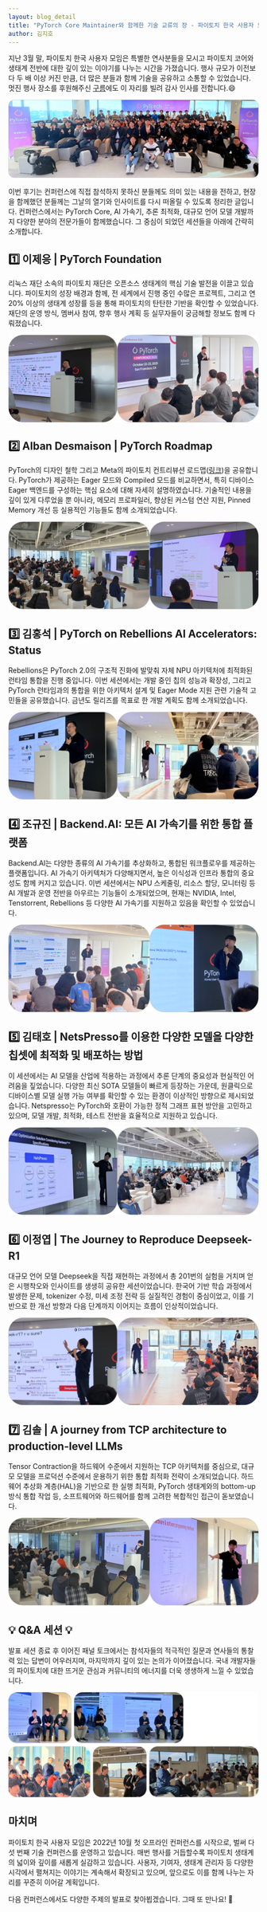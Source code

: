 ```yaml
---
layout: blog_detail
title: "PyTorch Core Maintainer와 함께한 기술 교류의 장 - 파이토치 한국 사용자 모임 리뷰"
author: 김지호
---
```


지난 3월 말, 파이토치 한국 사용자 모임은 특별한 연사분들을 모시고 파이토치 코어와 생태계 전반에 대한 깊이 있는 이야기를 나누는 시간을 가졌습니다. 행사 규모가 이전보다 두 배 이상 커진 만큼, 더 많은 분들과 함께 기술을 공유하고 소통할 수 있었습니다. 멋진 행사 장소를 후원해주신 [구름](https://goorm.co/)에도 이 자리를 빌려 감사 인사를 전합니다.😄

![total](/assets/images/pytorch_core_conference/total.png)

이번 후기는 컨퍼런스에 직접 참석하지 못하신 분들께도 의미 있는 내용을 전하고, 현장을 함께했던 분들께는 그날의 열기와 인사이트를 다시 떠올릴 수 있도록 정리한 글입니다. 컨퍼런스에서는 PyTorch Core, AI 가속기, 추론 최적화, 대규모 언어 모델 개발까지 다양한 분야의 전문가들이 함께했습니다. 그 중심이 되었던 세션들을 아래에 간략히 소개합니다.

## 1️⃣ 이제응 | PyTorch Foundation

리눅스 재단 소속의 파이토치 재단은 오픈소스 생태계의 핵심 기술 발전을 이끌고 있습니다. 파이토치의 성장 배경과 함께, 전 세계에서 진행 중인 수많은 프로젝트, 그리고 연 20% 이상의 생태계 성장률 등을 통해 파이토치의 탄탄한 기반을 확인할 수 있었습니다. 재단의 운영 방식, 멤버사 참여, 향후 행사 계획 등 실무자들이 궁금해할 정보도 함께 다뤄졌습니다.

![session 1](/assets/images/pytorch_core_conference/session_1.png)

## 2️⃣ Alban Desmaison | PyTorch Roadmap

PyTorch의 디자인 철학 그리고 Meta의 파이토치 컨트리뷰션 로드맵([링크](https://dev-discuss.pytorch.org/t/meta-pytorch-team-2025-h1-roadmaps/2794))을 공유합니다. PyTorch가 제공하는 Eager 모드와 Compiled 모드를 비교하면서, 특히 디바이스 Eager 백엔드를 구성하는 핵심 요소에 대해 자세히 설명하였습니다. 기술적인 내용을 깊이 있게 다루었을 뿐 아니라, 메모리 프로파일러, 향상된 커스텀 연산 지원, Pinned Memory 개선 등 실용적인 기능들도 함께 소개되었습니다.

![session 2](/assets/images/pytorch_core_conference/session_2.png)

## 3️⃣ 김홍석 | PyTorch on Rebellions AI Accelerators: Status

Rebellions은 PyTorch 2.0의 구조적 진화에 발맞춰 자체 NPU 아키텍처에 최적화된 런타임 통합을 진행 중입니다. 이번 세션에서는 개발 중인 칩의 성능과 확장성, 그리고 PyTorch 런타임과의 통합을 위한 아키텍처 설계 및 Eager Mode 지원 관련 기술적 고민들을 공유했습니다. 금년도 릴리즈를 목표로 한 개발 계획도 함께 소개되었습니다.

![session 3](/assets/images/pytorch_core_conference/session_3.png)

## 4️⃣ 조규진 | Backend.AI: 모든 AI 가속기를 위한 통합 플랫폼

Backend.AI는 다양한 종류의 AI 가속기를 추상화하고, 통합된 워크플로우를 제공하는 플랫폼입니다. AI 가속기 아키텍처가 다양해지면서, 높은 이식성과 인프라 통합의 중요성도 함께 커지고 있습니다. 이번 세션에서는 NPU 스케줄링, 리소스 할당, 모니터링 등 AI 개발과 운영 전반을 아우르는 기능들이 소개되었으며, 현재는 NVIDIA, Intel, Tenstorrent, Rebellions 등 다양한 AI 가속기를 지원하고 있음을 확인할 수 있었습니다.

![session 4](/assets/images/pytorch_core_conference/session_4.png)

## 5️⃣ 김태호 | NetsPresso를 이용한 다양한 모델을 다양한 칩셋에 최적화 및 배포하는 방법

이 세션에서는 AI 모델을 산업에 적용하는 과정에서 추론 단계의 중요성과 현실적인 어려움을 짚었습니다. 다양한 최신 SOTA 모델들이 빠르게 등장하는 가운데, 원클릭으로 디바이스별 모델 실행 가능 여부를 확인할 수 있는 환경이 이상적인 방향으로 제시되었습니다. Netspresso는 PyTorch와 호환이 가능한 정적 그래프 표현 방안을 고민하고 있으며, 모델 개발, 최적화, 테스트 전반을 효율적으로 지원하고 있습니다.

![session 5](/assets/images/pytorch_core_conference/session_5.png)

## 6️⃣ 이정엽 | The Journey to Reproduce Deepseek-R1

대규모 언어 모델 Deepseek을 직접 재현하는 과정에서 총 201번의 실험을 거치며 얻은 시행착오와 인사이트를 생생히 공유한 세션이었습니다. 한국어 기반 학습 과정에서 발생한 문제, tokenizer 수정, 미세 조정 전략 등 실질적인 경험이 중심이었고, 이를 기반으로 한 개선 방향과 다음 단계까지 이어지는 흐름이 인상적이었습니다.

![session 6](/assets/images/pytorch_core_conference/session_6.png)

## 7️⃣ 김솔 | A journey from TCP architecture to production-level LLMs

Tensor Contraction을 하드웨어 수준에서 지원하는 TCP 아키텍처를 중심으로, 대규모 모델을 프로덕션 수준에서 운용하기 위한 통합 최적화 전략이 소개되었습니다. 하드웨어 추상화 계층(HAL)을 기반으로 한 실행 최적화, PyTorch 생태계와의 bottom-up 방식 통합 작업 등, 소프트웨어와 하드웨어를 함께 고려한 복합적인 접근이 돋보였습니다.

![session 7](/assets/images/pytorch_core_conference/session_7.png)

## 💡 Q&A 세션 💡

발표 세션 종료 후 이어진 패널 토크에서는 참석자들의 적극적인 질문과 연사들의 통찰력 있는 답변이 어우러지며, 마지막까지 깊이 있는 논의가 이어졌습니다. 국내 개발자들의 파이토치에 대한 뜨거운 관심과 커뮤니티의 에너지를 더욱 생생하게 느낄 수 있었습니다.

![qna](/assets/images/pytorch_core_conference/qna.png)

## 마치며

파이토치 한국 사용자 모임은 2022년 10월 첫 오프라인 컨퍼런스를 시작으로, 벌써 다섯 번째 기술 컨퍼런스를 운영하고 있습니다. 매번 행사를 거듭할수록 파이토치 생태계의 넓이와 깊이를 새롭게 실감하고 있습니다. 사용자, 기여자, 생태계 관리자 등 다양한 시각에서 펼쳐지는 이야기는 계속해서 확장되고 있으며, 앞으로도 이를 함께 나누는 자리를 꾸준히 이어갈 계획입니다.

다음 컨퍼런스에서도 다양한 주제의 발표로 찾아뵙겠습니다. 그때 또 만나요! 🙌